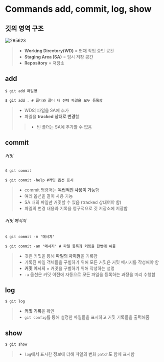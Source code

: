 <h1> Commands add, commit, log, show </h1>

<h2> 깃의 영역 구조 </h2>

![285623](https://user-images.githubusercontent.com/107753319/201808850-2ea79505-91fe-418b-9311-afc9335b5505.png)

> - **Working Directory(WD)** = 현재 작업 중인 공간
> - **Staging Area (SA)** = 임시 저장 공간
> - **Repository** = 저장소

<h2> add </h2>

```git
$ git add 파일명

$ git add . # 폴더와 폴더 내 전체 파일을 모두 등록함
```
> - WD의 파일을 SA에 추가
> - 파일을 **tracked 상태로 변경**함
>> - 빈 폴더는 SA에 추가할 수 없음

<h2> commit </h2>

<h6> 커밋 </h6>

```git
$ git commit

$ git commit -help #커밋 옵션 표시
```
> - commit 명령어는 **독립적인 사용이 가능**함
> - 여러 옵션을 같이 사용 가능
> - SA 내의 파일만 커밋할 수 있음 (tracked 상태여야 함)
> - 파일의 변경 내용과 기록을 영구적으로 깃 저장소에 저장함

<h6> 커밋 메시지 </h6>

```git
$ git commit -m '메시지'

$ git commit -am '메시지' # 파일 등록과 커밋을 한번에 해줌
```

> - 깃은 커밋을 통해 **파일의 차이점**을 기록함
> - 기록된 파일 객체들을 구별하기 위해 모든 커밋은 커밋 메시지를 작성해야 함
> - **커밋 메시지** = 커밋을 구별하기 위해 작성하는 설명
> - `-a` 옵션은 커밋 이전에 자동으로 모든 파일을 등록하는 과정을 미리 수행함

<h2> log </h2>

```git
$ git log
```

> - **커밋 기록**을 확인
> - `git config`를 통해 설정한 파일들을 표시하고 커밋 기록들을 출력해줌

<h2> show </h2>

```git
$ git show
```

> - `log`에서 표시한 정보에 더해 파일의 변화 `patch`도 함께 표시함
